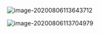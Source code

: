 ![image-20200806113643712](C:\Users\user\AppData\Roaming\Typora\typora-user-images\image-20200806113643712.png)

![image-20200806113704979](C:\Users\user\AppData\Roaming\Typora\typora-user-images\image-20200806113704979.png)